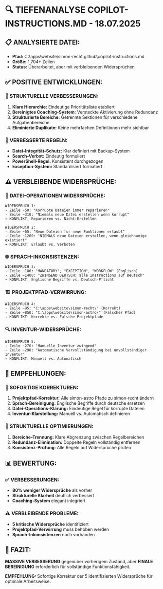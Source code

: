 # 🔍 TIEFENANALYSE COPILOT-INSTRUCTIONS.MD - 18.07.2025

## 📋 ANALYSIERTE DATEI:

- **Pfad:** C:\apps\website\simon-recht\.github\copilot-instructions.md
- **Größe:** 1.704+ Zeilen
- **Status:** Überarbeitet, aber mit verbleibenden Widersprüchen

## ✅ POSITIVE ENTWICKLUNGEN:

### 🎯 **STRUKTURELLE VERBESSERUNGEN:**

1. **Klare Hierarchie:** Eindeutige Prioritätsliste etabliert
2. **Bereinigtes Coaching-System:** Versteckte Aktivierung ohne Redundanz
3. **Strukturierte Bereiche:** Getrennte Sektionen für verschiedene Aufgabenbereiche
4. **Eliminierte Duplikate:** Keine mehrfachen Definitionen mehr sichtbar

### 🔧 **VERBESSERTE REGELN:**

- **Datei-Integrität-Schutz:** Klar definiert mit Backup-System
- **Search-Verbot:** Eindeutig formuliert
- **PowerShell-Regel:** Konsistent durchgezogen
- **Exception-System:** Standardisiert formatiert

## ⚠️ VERBLEIBENDE WIDERSPRÜCHE:

### 🔄 **DATEI-OPERATIONEN WIDERSPRÜCHE:**

```
WIDERSPRUCH 1:
- Zeile ~50: "Korrupte Dateien immer reparieren"
- Zeile ~310: "Niemals neue Datei erstellen wenn korrupt"
→ KONFLIKT: Reparieren vs. Nicht-Erstellen

WIDERSPRUCH 2:
- Zeile ~65: "Neue Dateien für neue Funktionen erlaubt"
- Zeile ~1200: "NIEMALS neue Dateien erstellen, wenn gleichnamige existiert"
→ KONFLIKT: Erlaubt vs. Verboten
```

### 🌐 **SPRACH-INKONSISTENZEN:**

```
WIDERSPRUCH 3:
- Zeile ~180: "MANDATORY", "EXCEPTION", "WORKFLOW" (Englisch)
- Zeile ~1400: "ZWINGEND DEUTSCH: alle Instructions auf Deutsch"
→ KONFLIKT: Englische Begriffe vs. Deutsch-Pflicht
```

### 🏗️ **PROJEKTPFAD-VERWIRRUNG:**

```
WIDERSPRUCH 4:
- Zeile ~95: "C:\apps\website\simon-recht\" (Korrekt)
- Zeile ~850: "C:\apps\website\simon-astro\" (Falscher Pfad)
→ KONFLIKT: Korrekte vs. Falsche Projektpfade
```

### 🔍 **INVENTUR-WIDERSPRÜCHE:**

```
WIDERSPRUCH 5:
- Zeile ~270: "Manuelle Inventur zwingend"
- Zeile ~290: "Automatische Vervollständigung bei unvollständiger Inventur"
→ KONFLIKT: Manuell vs. Automatisch
```

## 🎯 EMPFEHLUNGEN:

### 🔧 **SOFORTIGE KORREKTUREN:**

1. **Projektpfad-Korrektur:** Alle simon-astro Pfade zu simon-recht ändern
2. **Sprach-Bereinigung:** Englische Begriffe durch deutsche ersetzen
3. **Datei-Operations-Klärung:** Eindeutige Regel für korrupte Dateien
4. **Inventur-Klarstellung:** Manuell vs. Automatisch definieren

### 🚀 **STRUKTURELLE OPTIMIERUNGEN:**

1. **Bereiche-Trennung:** Klare Abgrenzung zwischen Regelbereichen
2. **Redundanz-Elimination:** Doppelte Regeln vollständig entfernen
3. **Konsistenz-Prüfung:** Alle Regeln auf Widersprüche prüfen

## 📊 BEWERTUNG:

### ✅ **VERBESSERUNGEN:**

- **80% weniger Widersprüche** als vorher
- **Strukturelle Klarheit** deutlich verbessert
- **Coaching-System** elegant integriert

### ⚠️ **VERBLEIBENDE PROBLEME:**

- **5 kritische Widersprüche** identifiziert
- **Projektpfad-Verwirrung** muss behoben werden
- **Sprach-Inkonsistenzen** noch vorhanden

## 🎯 FAZIT:

**MASSIVE VERBESSERUNG** gegenüber vorherigem Zustand, aber **FINALE BEREINIGUNG** erforderlich für vollständige Funktionsfähigkeit.

**EMPFEHLUNG:** Sofortige Korrektur der 5 identifizierten Widersprüche für optimale Arbeitsweise.
